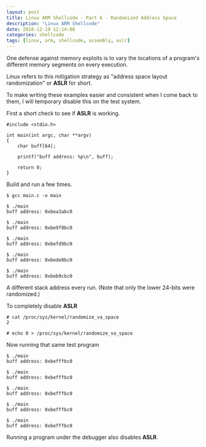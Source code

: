 ```yaml
---
layout: post
title: Linux ARM Shellcode - Part 6 - Randomized Address Space
description: "Linux ARM Shellcode"
date: 2018-12-19 12:14:00
categories: shellcode
tags: [linux, arm, shellcode, assembly, aslr]
---
```


One defense against memory exploits is to vary the locations of a program's different memory segments on every execution.

Linux refers to this mitigation strategy as "address space layout randomization" or **ASLR** for short.

To make writing these examples easier and consistent when I come back to them, I will temporary disable this on the test system.

First a short check to see if **ASLR** is working.

	#include <stdio.h>

	int main(int argc, char **argv)
	{
	    char buff[64];

	    printf("buff address: %p\n", buff);

	    return 0;
	}


Build and run a few times.

	$ gcc main.c -o main

	$ ./main
	buff address: 0xbea3abc0

	$ ./main
	buff address: 0xbe9f8bc0

	$ ./main
	buff address: 0xbefd9bc0

	$ ./main
	buff address: 0xbede8bc0

	$ ./main
	buff address: 0xbeb9cbc0

A different stack address every run. (Note that only the lower 24-bits were randomized.)

To completely disable **ASLR**

    # cat /proc/sys/kernel/randomize_va_space
	2

	# echo 0 > /proc/sys/kernel/randomize_va_space
	
Now running that same test program

	$ ./main
	buff address: 0xbefffbc0
	
	$ ./main
	buff address: 0xbefffbc0

	$ ./main
	buff address: 0xbefffbc0
	
	$ ./main
	buff address: 0xbefffbc0
	
	$ ./main
	buff address: 0xbefffbc0

Running a program under the debugger also disables **ASLR**.
	
